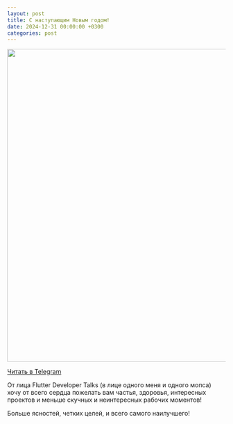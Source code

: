 ```yaml
---
layout: post
title: С наступающим Новым годом!
date: 2024-12-31 00:00:00 +0300
categories: post
---
```


<img src="/assets/posts/2024-12-31.jpg.jpg" width="720"/>

[Читать в Telegram](https://t.me/fluttermiddlepodcast/366)

От лица Flutter Developer Talks (в лице одного меня и одного мопса) хочу от всего сердца пожелать вам частья, здоровья,
интересных проектов и меньше скучных и неинтересных рабочих моментов!

Больше ясностей, четких целей, и всего самого наилучшего!
